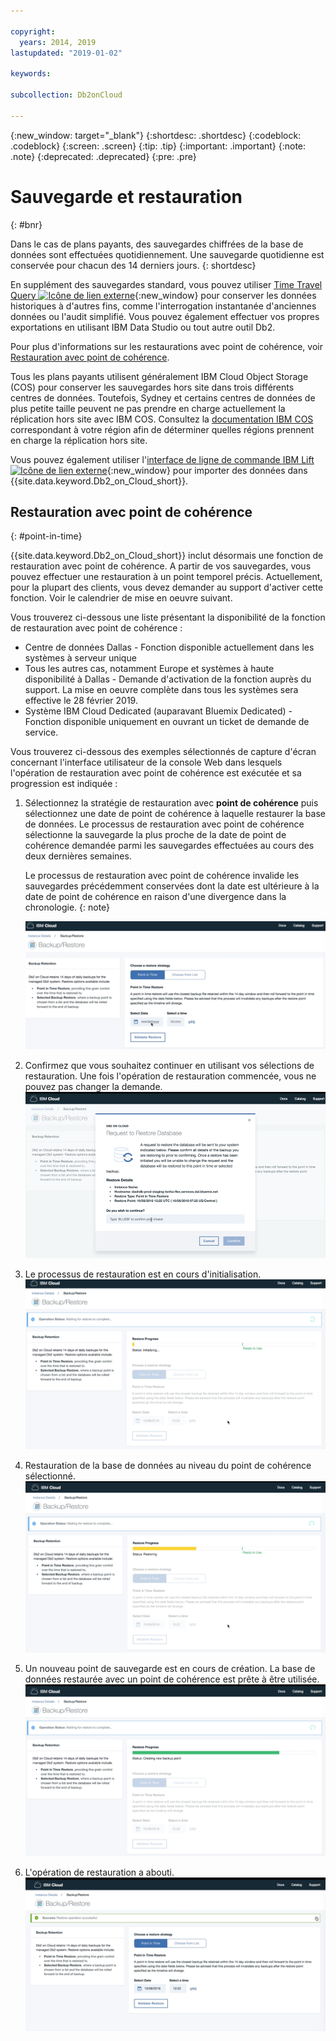 ```yaml
---

copyright:
  years: 2014, 2019
lastupdated: "2019-01-02"

keywords: 

subcollection: Db2onCloud

---
```


<!-- Attribute definitions --> 
{:new_window: target="_blank"}
{:shortdesc: .shortdesc}
{:codeblock: .codeblock}
{:screen: .screen}
{:tip: .tip}
{:important: .important}
{:note: .note}
{:deprecated: .deprecated}
{:pre: .pre}

# Sauvegarde et restauration
{: #bnr}

Dans le cas de plans payants, des sauvegardes chiffrées de la base de données sont effectuées quotidiennement. Une sauvegarde quotidienne est conservée pour chacun des 14 derniers jours.
{: shortdesc}

En supplément des sauvegardes standard, vous pouvez utiliser [Time Travel Query ![Icône de lien externe](../../icons/launch-glyph.svg "Icône de lien externe")](https://developer.ibm.com/answers/questions/426878/how-do-i-use-time-travel-query-in-db2-or-db2-on-cl.html){:new_window} pour conserver les données historiques à d'autres fins, comme l'interrogation instantanée d'anciennes données ou l'audit simplifié. Vous pouvez également effectuer vos propres exportations en utilisant IBM Data Studio ou tout autre outil Db2.
 
Pour plus d'informations sur les restaurations avec point de cohérence, voir [Restauration avec point de cohérence](#point-in-time).

Tous les plans payants utilisent généralement IBM Cloud Object Storage (COS) pour conserver les sauvegardes hors site dans trois différents centres de données. Toutefois, Sydney et certains centres de données de plus petite taille peuvent ne pas prendre en charge actuellement la réplication hors site avec IBM COS. Consultez la [documentation IBM COS](/docs/services/cloud-object-storage/basics/endpoints.html#select-regions-and-endpoints) correspondant à votre région afin de déterminer quelles régions prennent en charge la réplication hors site.

<!-- Retained backups are used by IBM for system recovery purposes in the event of a disaster or system loss. Use the [Time Travel Query ![External link icon](../../icons/launch-glyph.svg "External link icon")](https://developer.ibm.com/answers/questions/426878/how-do-i-use-time-travel-query-in-db2-or-db2-on-cl.html){:new_window} to keep historical data for your own purposes. In addition, you can also perform your own exports using IBM Data Studio or any Db2 tool. -->

<!-- To store your backups offsite at a remote storage site, make a request to IBM Support. -->

Vous pouvez également utiliser l'[interface de ligne de commande IBM Lift ![Icône de lien externe](../../icons/launch-glyph.svg "Icône de lien externe")](https://lift.ng.bluemix.net/){:new_window} pour importer des données dans {{site.data.keyword.Db2_on_Cloud_short}}.

## Restauration avec point de cohérence
{: #point-in-time}

{{site.data.keyword.Db2_on_Cloud_short}} inclut désormais une fonction de restauration avec point de cohérence. A partir de vos sauvegardes, vous pouvez effectuer une restauration à un point temporel précis. Actuellement, pour la plupart des clients, vous devez demander au support d'activer cette fonction. Voir le calendrier de mise en oeuvre suivant.

Vous trouverez ci-dessous une liste présentant la disponibilité de la fonction de restauration avec point de cohérence :
- Centre de données Dallas - Fonction disponible actuellement dans les systèmes à serveur unique
- Tous les autres cas, notamment Europe et systèmes à haute disponibilité à Dallas - Demande d'activation de la fonction auprès du support. La mise en oeuvre complète dans tous les systèmes sera effective le 28 février 2019.
- Système IBM Cloud Dedicated (auparavant Bluemix Dedicated) - Fonction disponible uniquement en ouvrant un ticket de demande de service.

Vous trouverez ci-dessous des exemples sélectionnés de capture d'écran concernant l'interface utilisateur de la console Web dans lesquels l'opération de restauration avec point de cohérence est exécutée et sa progression est indiquée :

1. Sélectionnez la stratégie de restauration avec **point de cohérence** puis sélectionnez une date de point de cohérence à laquelle restaurer la base de données. Le processus de restauration avec point de cohérence sélectionne la sauvegarde la plus proche de la date de point de cohérence demandée parmi les sauvegardes effectuées au cours des deux dernières semaines. 

   Le processus de restauration avec point de cohérence invalide les sauvegardes précédemment conservées dont la date est ultérieure à la date de point de cohérence en raison d'une divergence dans la chronologie.
   {: note}

   ![Vue de la sélection mise en évidence de la stratégie de restauration avec point de cohérence](images/pit_restore_1.png)

2. Confirmez que vous souhaitez continuer en utilisant vos sélections de restauration. Une fois l'opération de restauration commencée, vous ne pouvez pas changer la demande.  
![Vue de la boîte de dialogue de confirmation de restauration avec point de cohérence](images/pit_restore_2.png)

3. Le processus de restauration est en cours d'initialisation.
![Vue de l'initialisation de la restauration avec point de cohérence](images/pit_restore_3.png)

4. Restauration de la base de données au niveau du point de cohérence sélectionné.
![Vue de la progression de la restauration avec point de cohérence](images/pit_restore_4.png)

5. Un nouveau point de sauvegarde est en cours de création. La base de données restaurée avec un point de cohérence est prête à être utilisée.
![Vue de la création du nouveau point de sauvegarde](images/pit_restore_5.png)

6. L'opération de restauration a abouti.
![Vue de l'opération de restauration terminée](images/pit_restore_6.png)

